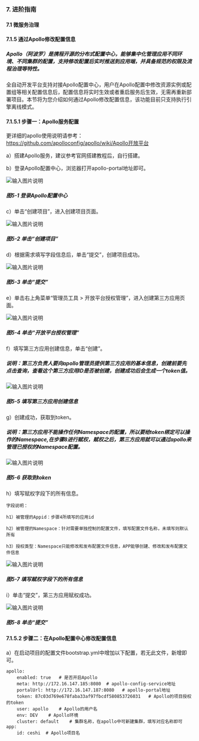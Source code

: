 ### 7. 进阶指南

#### 7.1 微服务治理

#### 7.1.5 通过Apollo修改配置信息

##### Apollo（阿波罗）是携程开源的分布式配置中心，能够集中化管理应用不同环境、不同集群的配置，支持修改配置后实时推送到应用端，并具备规范的权限及流程治理等特性。

全自动开发平台支持对接Apollo配置中心，用户在Apollo配置中修改资源实例或配置组等相关配置信息后，配置信息将实时生效或者重启服务后生效，无需再重新部署项目。本节将为您介绍如何通过Apollo修改配置信息，该功能目前只支持执行引擎离线模式。

#### 7.1.5.1 步骤一：Apollo服务配置

更详细的apollo使用说明请参考：https://github.com/apolloconfig/apollo/wiki/Apollo开放平台

a）搭建Apollo服务，建议参考官网搭建教程后，自行搭建。

b）登录Apollo配置中心，浏览器打开apollo-portal地址即可。

![输入图片说明](../../../../images/SoFlu%EF%BC%88%E5%90%8E%E7%AB%AF%EF%BC%89%E5%BC%80%E5%8F%91%E5%B9%B3%E5%8F%B0/1.%20%E6%9C%80%E6%96%B0%E7%89%88%E6%9C%AC%20-%20%E6%9B%B4%E6%96%B0%E6%97%A5%E6%9C%9F%20-%202022.10.08/7.%20%E8%BF%9B%E9%98%B6%E6%8C%87%E5%8D%97/1.%20%E5%BE%AE%E6%9C%8D%E5%8A%A1%E6%B2%BB%E7%90%86/5-1.png)

##### 图5-1 登录Apollo配置中心

c）单击“创建项目”，进入创建项目页面。

![输入图片说明](../../../../images/SoFlu%EF%BC%88%E5%90%8E%E7%AB%AF%EF%BC%89%E5%BC%80%E5%8F%91%E5%B9%B3%E5%8F%B0/1.%20%E6%9C%80%E6%96%B0%E7%89%88%E6%9C%AC%20-%20%E6%9B%B4%E6%96%B0%E6%97%A5%E6%9C%9F%20-%202022.10.08/7.%20%E8%BF%9B%E9%98%B6%E6%8C%87%E5%8D%97/1.%20%E5%BE%AE%E6%9C%8D%E5%8A%A1%E6%B2%BB%E7%90%86/5-2.png)

##### 图5-2 单击“创建项目”

d）根据需求填写字段信息后，单击“提交”，创建项目成功。

![输入图片说明](../../../../images/SoFlu%EF%BC%88%E5%90%8E%E7%AB%AF%EF%BC%89%E5%BC%80%E5%8F%91%E5%B9%B3%E5%8F%B0/1.%20%E6%9C%80%E6%96%B0%E7%89%88%E6%9C%AC%20-%20%E6%9B%B4%E6%96%B0%E6%97%A5%E6%9C%9F%20-%202022.10.08/7.%20%E8%BF%9B%E9%98%B6%E6%8C%87%E5%8D%97/1.%20%E5%BE%AE%E6%9C%8D%E5%8A%A1%E6%B2%BB%E7%90%86/5-3.png)

##### 图5-3 单击“提交”

e）单击右上角菜单“管理员工具 > 开放平台授权管理”，进入创建第三方应用页面。

![输入图片说明](../../../../images/SoFlu%EF%BC%88%E5%90%8E%E7%AB%AF%EF%BC%89%E5%BC%80%E5%8F%91%E5%B9%B3%E5%8F%B0/1.%20%E6%9C%80%E6%96%B0%E7%89%88%E6%9C%AC%20-%20%E6%9B%B4%E6%96%B0%E6%97%A5%E6%9C%9F%20-%202022.10.08/7.%20%E8%BF%9B%E9%98%B6%E6%8C%87%E5%8D%97/1.%20%E5%BE%AE%E6%9C%8D%E5%8A%A1%E6%B2%BB%E7%90%86/5-4.png)

##### 图5-4 单击“开放平台授权管理”

f）填写第三方应用创建信息，单击“创建”。

##### 说明：第三方负责人要向apollo管理员提供第三方应用的基本信息，创建前要先点击查询，查看这个第三方应用ID是否被创建，创建成功后会生成一个token值。

![输入图片说明](../../../../images/SoFlu%EF%BC%88%E5%90%8E%E7%AB%AF%EF%BC%89%E5%BC%80%E5%8F%91%E5%B9%B3%E5%8F%B0/1.%20%E6%9C%80%E6%96%B0%E7%89%88%E6%9C%AC%20-%20%E6%9B%B4%E6%96%B0%E6%97%A5%E6%9C%9F%20-%202022.10.08/7.%20%E8%BF%9B%E9%98%B6%E6%8C%87%E5%8D%97/1.%20%E5%BE%AE%E6%9C%8D%E5%8A%A1%E6%B2%BB%E7%90%86/5-5.png)

##### 图5-5 填写第三方应用创建信息

g）创建成功，获取到token。

##### 说明：第三方应用不能操作任何Namespace的配置，所以要给token绑定可以操作的Namespace,在步骤8进行赋权，赋权之后，第三方应用就可以通过apollo来管理已授权的Namespace配置。

![输入图片说明](../../../../images/SoFlu%EF%BC%88%E5%90%8E%E7%AB%AF%EF%BC%89%E5%BC%80%E5%8F%91%E5%B9%B3%E5%8F%B0/1.%20%E6%9C%80%E6%96%B0%E7%89%88%E6%9C%AC%20-%20%E6%9B%B4%E6%96%B0%E6%97%A5%E6%9C%9F%20-%202022.10.08/7.%20%E8%BF%9B%E9%98%B6%E6%8C%87%E5%8D%97/1.%20%E5%BE%AE%E6%9C%8D%E5%8A%A1%E6%B2%BB%E7%90%86/5-6.png)

##### 图5-6 获取到token

h）填写赋权字段下的所有信息。

```
字段说明：

h1）被管理的Appid：步骤4所填写的应用id

h2）被管理的Namespace：针对需要单独控制的配置文件，填写配置文件名称，未填写则默认所有

h3）授权类型：Namespace只能修改和发布配置文件信息，APP能够创建、修改和发布配置文件信息
```

![输入图片说明](../../../../images/SoFlu%EF%BC%88%E5%90%8E%E7%AB%AF%EF%BC%89%E5%BC%80%E5%8F%91%E5%B9%B3%E5%8F%B0/1.%20%E6%9C%80%E6%96%B0%E7%89%88%E6%9C%AC%20-%20%E6%9B%B4%E6%96%B0%E6%97%A5%E6%9C%9F%20-%202022.10.08/7.%20%E8%BF%9B%E9%98%B6%E6%8C%87%E5%8D%97/1.%20%E5%BE%AE%E6%9C%8D%E5%8A%A1%E6%B2%BB%E7%90%86/5-7.png)

##### 图5-7 填写赋权字段下的所有信息

i）单击“提交”，第三方应用赋权成功。

![输入图片说明](../../../../images/SoFlu%EF%BC%88%E5%90%8E%E7%AB%AF%EF%BC%89%E5%BC%80%E5%8F%91%E5%B9%B3%E5%8F%B0/1.%20%E6%9C%80%E6%96%B0%E7%89%88%E6%9C%AC%20-%20%E6%9B%B4%E6%96%B0%E6%97%A5%E6%9C%9F%20-%202022.10.08/7.%20%E8%BF%9B%E9%98%B6%E6%8C%87%E5%8D%97/1.%20%E5%BE%AE%E6%9C%8D%E5%8A%A1%E6%B2%BB%E7%90%86/5-8.png)

##### 图5-8 单击“提交”

#### 7.1.5.2 步骤二：在Apollo配置中心修改配置信息

a）在启动项目的配置文件bootstrap.yml中增加以下配置，若无此文件，新增即可。

```
apollo:  
    enabled: true   # 是否开启Apollo  
    meta: http://172.16.147.185:8080  # apollo-config-service地址  
    portalUrl: http://172.16.147.187:8080   # apollo-portal地址  
    token: 87c03d769e678faba33af97fbcdf580853726031   # Apollo的项目授权的token  
    user: apollo    # Apollo的用户名  
    env: DEV    # Apollo环境   
    cluster: default    # 集群名称，在apollo中可新建集群，填写对应名称即可
app:  
    id: ceshi  # Apollo项目名
```
